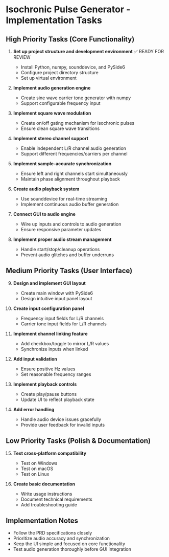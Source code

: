 # Isochronic Pulse Generator - Implementation Tasks

## High Priority Tasks (Core Functionality)

1. **Set up project structure and development environment** ✅ READY FOR REVIEW
   - Install Python, numpy, sounddevice, and PySide6
   - Configure project directory structure
   - Set up virtual environment

2. **Implement audio generation engine**
   - Create sine wave carrier tone generator with numpy
   - Support configurable frequency input

3. **Implement square wave modulation**
   - Create on/off gating mechanism for isochronic pulses
   - Ensure clean square wave transitions

4. **Implement stereo channel support**
   - Enable independent L/R channel audio generation
   - Support different frequencies/carriers per channel

5. **Implement sample-accurate synchronization**
   - Ensure left and right channels start simultaneously
   - Maintain phase alignment throughout playback

6. **Create audio playback system**
   - Use sounddevice for real-time streaming
   - Implement continuous audio buffer generation

7. **Connect GUI to audio engine**
   - Wire up inputs and controls to audio generation
   - Ensure responsive parameter updates

8. **Implement proper audio stream management**
   - Handle start/stop/cleanup operations
   - Prevent audio glitches and buffer underruns

## Medium Priority Tasks (User Interface)

9. **Design and implement GUI layout**
   - Create main window with PySide6
   - Design intuitive input panel layout

10. **Create input configuration panel**
    - Frequency input fields for L/R channels
    - Carrier tone input fields for L/R channels

11. **Implement channel linking feature**
    - Add checkbox/toggle to mirror L/R values
    - Synchronize inputs when linked

12. **Add input validation**
    - Ensure positive Hz values
    - Set reasonable frequency ranges

13. **Implement playback controls**
    - Create play/pause buttons
    - Update UI to reflect playback state

14. **Add error handling**
    - Handle audio device issues gracefully
    - Provide user feedback for invalid inputs

## Low Priority Tasks (Polish & Documentation)

15. **Test cross-platform compatibility**
    - Test on Windows
    - Test on macOS
    - Test on Linux

16. **Create basic documentation**
    - Write usage instructions
    - Document technical requirements
    - Add troubleshooting guide

## Implementation Notes

- Follow the PRD specifications closely
- Prioritize audio accuracy and synchronization
- Keep the UI simple and focused on core functionality
- Test audio generation thoroughly before GUI integration